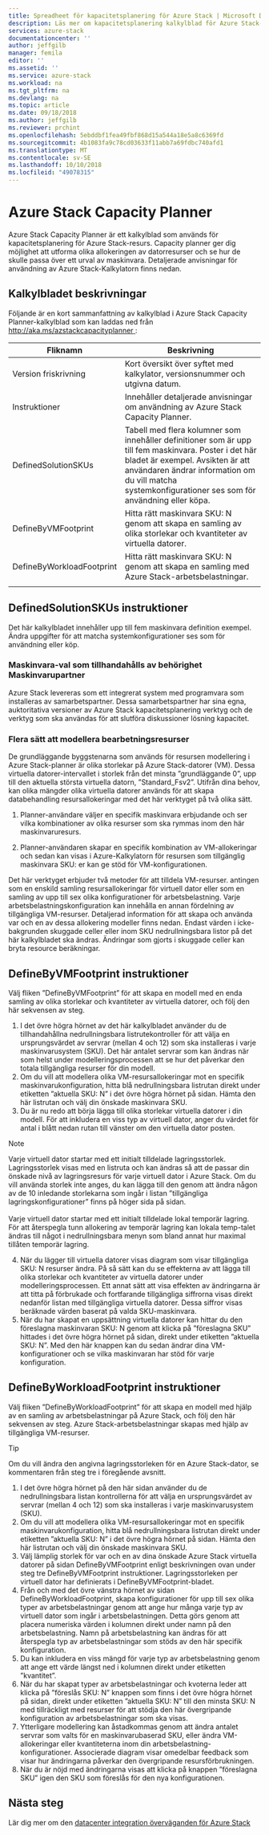 ```yaml
---
title: Spreadheet för kapacitetsplanering för Azure Stack | Microsoft Docs
description: Läs mer om kapacitetsplanering kalkylblad för Azure Stack-distributioner.
services: azure-stack
documentationcenter: ''
author: jeffgilb
manager: femila
editor: ''
ms.assetid: ''
ms.service: azure-stack
ms.workload: na
ms.tgt_pltfrm: na
ms.devlang: na
ms.topic: article
ms.date: 09/18/2018
ms.author: jeffgilb
ms.reviewer: prchint
ms.openlocfilehash: 5ebddbf1fea49fbf868d15a544a18e5a8c6369fd
ms.sourcegitcommit: 4b1083fa9c78cd03633f11abb7a69fdbc740afd1
ms.translationtype: MT
ms.contentlocale: sv-SE
ms.lasthandoff: 10/10/2018
ms.locfileid: "49078315"
---
```

# <a name="azure-stack-capacity-planner"></a>Azure Stack Capacity Planner
Azure Stack Capacity Planner är ett kalkylblad som används för kapacitetsplanering för Azure Stack-resurs. Capacity planner ger dig möjlighet att utforma olika allokeringen av datorresurser och se hur de skulle passa över ett urval av maskinvara. Detaljerade anvisningar för användning av Azure Stack-Kalkylatorn finns nedan.

## <a name="worksheet-descriptions"></a>Kalkylbladet beskrivningar
Följande är en kort sammanfattning av kalkylblad i Azure Stack Capacity Planner-kalkylblad som kan laddas ned från [ http://aka.ms/azstackcapacityplanner ](http://aka.ms/azstackcapacityplanner):

|Fliknamn|Beskrivning|
|-----|-----|
|Version friskrivning|Kort översikt över syftet med kalkylator, versionsnummer och utgivna datum.|
|Instruktioner|Innehåller detaljerade anvisningar om användning av Azure Stack Capacity Planner.|
|DefinedSolutionSKUs|Tabell med flera kolumner som innehåller definitioner som är upp till fem maskinvara. Poster i det här bladet är exempel. Avsikten är att användaren ändrar information om du vill matcha systemkonfigurationer ses som för användning eller köpa.|
|DefineByVMFootprint|Hitta rätt maskinvara SKU: N genom att skapa en samling av olika storlekar och kvantiteter av virtuella datorer.|
|DefineByWorkloadFootprint|Hitta rätt maskinvara SKU: N genom att skapa en samling med Azure Stack-arbetsbelastningar.|
|  |  |

## <a name="definedsolutionskus-instructions"></a>DefinedSolutionSKUs instruktioner
Det här kalkylbladet innehåller upp till fem maskinvara definition exempel. Ändra uppgifter för att matcha systemkonfigurationer ses som för användning eller köp.

### <a name="hardware-selections-provided-by-authorized-hardware-partners"></a>Maskinvara-val som tillhandahålls av behörighet Maskinvarupartner
Azure Stack levereras som ett integrerat system med programvara som installeras av samarbetspartner. Dessa samarbetspartner har sina egna, auktoritativa versioner av Azure Stack kapacitetsplanering verktyg och de verktyg som ska användas för att slutföra diskussioner lösning kapacitet.

### <a name="multiple-ways-to-model-computing-resources"></a>Flera sätt att modellera bearbetningsresurser
De grundläggande byggstenarna som används för resursen modellering i Azure Stack-planner är olika storlekar på Azure Stack-datorer (VM). Dessa virtuella datorer-intervallet i storlek från det minsta ”grundläggande 0”, upp till den aktuella största virtuella datorn, ”Standard_Fsv2”. Utifrån dina behov, kan olika mängder olika virtuella datorer används för att skapa databehandling resursallokeringar med det här verktyget på två olika sätt.

1. Planner-användare väljer en specifik maskinvara erbjudande och ser vilka kombinationer av olika resurser som ska rymmas inom den här maskinvaruresurs. 

2. Planner-användaren skapar en specifik kombination av VM-allokeringar och sedan kan visas i Azure-Kalkylatorn för resursen som tillgänglig maskinvara SKU: er kan ge stöd för VM-konfigurationen.

Det här verktyget erbjuder två metoder för att tilldela VM-resurser. antingen som en enskild samling resursallokeringar för virtuell dator eller som en samling av upp till sex olika konfigurationer för arbetsbelastning. Varje arbetsbelastningskonfiguration kan innehålla en annan fördelning av tillgängliga VM-resurser. Detaljerad information för att skapa och använda var och en av dessa allokering modeller finns nedan. Endast värden i icke-bakgrunden skuggade celler eller inom SKU nedrullningsbara listor på det här kalkylbladet ska ändras. Ändringar som gjorts i skuggade celler kan bryta resource beräkningar.


## <a name="definebyvmfootprint-instructions"></a>DefineByVMFootprint instruktioner
Välj fliken ”DefineByVMFootprint” för att skapa en modell med en enda samling av olika storlekar och kvantiteter av virtuella datorer, och följ den här sekvensen av steg.

1. I det övre högra hörnet av det här kalkylbladet använder du de tillhandahållna nedrullningsbara listrutekontroller för att välja en ursprungsvärdet av servrar (mellan 4 och 12) som ska installeras i varje maskinvarusystem (SKU). Det här antalet servrar som kan ändras när som helst under modelleringsprocessen att se hur det påverkar den totala tillgängliga resurser för din modell.
2. Om du vill att modellera olika VM-resursallokeringar mot en specifik maskinvarukonfiguration, hitta blå nedrullningsbara listrutan direkt under etiketten ”aktuella SKU: N” i det övre högra hörnet på sidan. Hämta den här listrutan och välj din önskade maskinvara SKU.
3. Du är nu redo att börja lägga till olika storlekar virtuella datorer i din modell. För att inkludera en viss typ av virtuell dator, anger du värdet för antal i blått nedan rutan till vänster om den virtuella dator posten.

  > [!NOTE]
  > Varje virtuell dator startar med ett initialt tilldelade lagringsstorlek. Lagringsstorlek visas med en listruta och kan ändras så att de passar din önskade nivå av lagringsresurs för varje virtuell dator i Azure Stack. Om du vill använda storlek inte anges, du kan lägga till den genom att ändra någon av de 10 inledande storlekarna som ingår i listan ”tillgängliga lagringskonfigurationer” finns på höger sida på sidan.<br><br>Varje virtuell dator startar med ett initialt tilldelade lokal temporär lagring. För att återspegla tunn allokering av temporär lagring kan lokala temp-talet ändras till något i nedrullningsbara menyn som bland annat hur maximal tillåten temporär lagring.

4. När du lägger till virtuella datorer visas diagram som visar tillgängliga SKU: N resurser ändra. På så sätt kan du se effekterna av att lägga till olika storlekar och kvantiteter av virtuella datorer under modelleringsprocessen. Ett annat sätt att visa effekten av ändringarna är att titta på förbrukade och fortfarande tillgängliga siffrorna visas direkt nedanför listan med tillgängliga virtuella datorer. Dessa siffror visas beräknade värden baserat på valda SKU-maskinvara.
5. När du har skapat en uppsättning virtuella datorer kan hittar du den föreslagna maskinvaran SKU: N genom att klicka på ”föreslagna SKU” hittades i det övre högra hörnet på sidan, direkt under etiketten ”aktuella SKU: N”. Med den här knappen kan du sedan ändrar dina VM-konfigurationer och se vilka maskinvaran har stöd för varje konfiguration.


## <a name="definebyworkloadfootprint-instructions"></a>DefineByWorkloadFootprint instruktioner
Välj fliken ”DefineByWorkloadFootprint” för att skapa en modell med hjälp av en samling av arbetsbelastningar på Azure Stack, och följ den här sekvensen av steg. Azure Stack-arbetsbelastningar skapas med hjälp av tillgängliga VM-resurser.   

> [!TIP]
> Om du vill ändra den angivna lagringsstorleken för en Azure Stack-dator, se kommentaren från steg tre i föregående avsnitt.

1. I det övre högra hörnet på den här sidan använder du de nedrullningsbara listan kontrollerna för att välja en ursprungsvärdet av servrar (mellan 4 och 12) som ska installeras i varje maskinvarusystem (SKU).
2. Om du vill att modellera olika VM-resursallokeringar mot en specifik maskinvarukonfiguration, hitta blå nedrullningsbara listrutan direkt under etiketten ”aktuella SKU: N” i det övre högra hörnet på sidan. Hämta den här listrutan och välj din önskade maskinvara SKU.
3. Välj lämplig storlek för var och en av dina önskade Azure Stack virtuella datorer på sidan DefineByVMFootprint enligt beskrivningen ovan under steg tre DefineByVMFootprint instruktioner. Lagringsstorleken per virtuell dator har definierats i DefineByVMFootprint-bladet.
4. Från och med det övre vänstra hörnet av sidan DefineByWorkloadFootprint, skapa konfigurationer för upp till sex olika typer av arbetsbelastningar genom att ange hur många varje typ av virtuell dator som ingår i arbetsbelastningen. Detta görs genom att placera numeriska värden i kolumnen direkt under namn på den arbetsbelastning. Namn på arbetsbelastning kan ändras för att återspegla typ av arbetsbelastningar som stöds av den här specifik konfiguration.
5. Du kan inkludera en viss mängd för varje typ av arbetsbelastning genom att ange ett värde längst ned i kolumnen direkt under etiketten ”kvantitet”.
6. När du har skapat typer av arbetsbelastningar och kvoterna leder att klicka på ”föreslås SKU: N” knappen som finns i det övre högra hörnet på sidan, direkt under etiketten ”aktuella SKU: N” till den minsta SKU: N med tillräckligt med resurser för att stödja den här övergripande konfiguration av arbetsbelastningar som ska visas.
7. Ytterligare modellering kan åstadkommas genom att ändra antalet servrar som valts för en maskinvarubaserad SKU, eller ändra VM-allokeringar eller kvantiteterna inom din arbetsbelastning-konfigurationer. Associerade diagram visar omedelbar feedback som visar hur ändringarna påverkar den övergripande resursförbrukningen.
8. När du är nöjd med ändringarna visas att klicka på knappen ”föreslagna SKU” igen den SKU som föreslås för den nya konfigurationen.


## <a name="next-steps"></a>Nästa steg
Lär dig mer om den [datacenter integration överväganden för Azure Stack](azure-stack-datacenter-integration.md)
